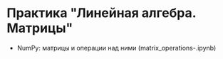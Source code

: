 # Практика "Линейная алгебра. Матрицы"

<ul>
  <li> NumPy: матрицы и операции над ними (matrix_operations-.ipynb) </li>
</ul>
